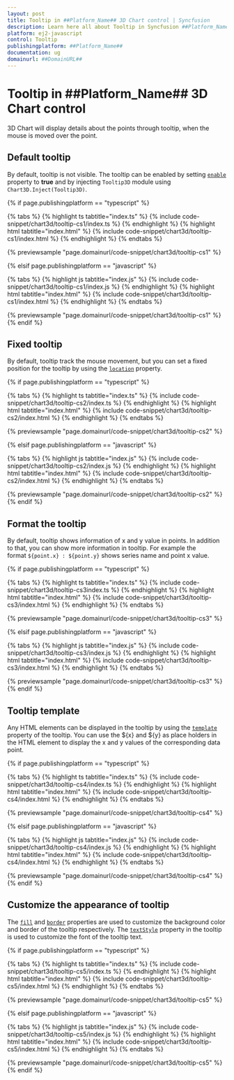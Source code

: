 ```yaml
---
layout: post
title: Tooltip in ##Platform_Name## 3D Chart control | Syncfusion
description: Learn here all about Tooltip in Syncfusion ##Platform_Name## 3D Chart control of Syncfusion Essential JS 2 and more.
platform: ej2-javascript
control: Tooltip 
publishingplatform: ##Platform_Name##
documentation: ug
domainurl: ##DomainURL##
---
```


# Tooltip in ##Platform_Name## 3D Chart control

<!-- markdownlint-disable MD036 -->

3D Chart will display details about the points through tooltip, when the mouse is moved over the point.

## Default tooltip

By default, tooltip is not visible. The tooltip can be enabled by setting [`enable`](../../api/chart/tooltipSettings/#enable) property to **true** and by injecting `Tooltip3D` module using `Chart3D.Inject(Tooltip3D)`.

{% if page.publishingplatform == "typescript" %}

{% tabs %}
{% highlight ts tabtitle="index.ts" %}
{% include code-snippet/chart3d/tooltip-cs1/index.ts %}
{% endhighlight %}
{% highlight html tabtitle="index.html" %}
{% include code-snippet/chart3d/tooltip-cs1/index.html %}
{% endhighlight %}
{% endtabs %}
        
{% previewsample "page.domainurl/code-snippet/chart3d/tooltip-cs1" %}

{% elsif page.publishingplatform == "javascript" %}

{% tabs %}
{% highlight js tabtitle="index.js" %}
{% include code-snippet/chart3d/tooltip-cs1/index.js %}
{% endhighlight %}
{% highlight html tabtitle="index.html" %}
{% include code-snippet/chart3d/tooltip-cs1/index.html %}
{% endhighlight %}
{% endtabs %}

{% previewsample "page.domainurl/code-snippet/chart3d/tooltip-cs1" %}
{% endif %}

<!-- markdownlint-disable MD013 -->

## Fixed tooltip

By default, tooltip track the mouse movement, but you can set a fixed position for the tooltip by using the [`location`](../../api/chart/tooltipSettings/#location) property.

{% if page.publishingplatform == "typescript" %}

{% tabs %}
{% highlight ts tabtitle="index.ts" %}
{% include code-snippet/chart3d/tooltip-cs2/index.ts %}
{% endhighlight %}
{% highlight html tabtitle="index.html" %}
{% include code-snippet/chart3d/tooltip-cs2/index.html %}
{% endhighlight %}
{% endtabs %}
        
{% previewsample "page.domainurl/code-snippet/chart3d/tooltip-cs2" %}

{% elsif page.publishingplatform == "javascript" %}

{% tabs %}
{% highlight js tabtitle="index.js" %}
{% include code-snippet/chart3d/tooltip-cs2/index.js %}
{% endhighlight %}
{% highlight html tabtitle="index.html" %}
{% include code-snippet/chart3d/tooltip-cs2/index.html %}
{% endhighlight %}
{% endtabs %}

{% previewsample "page.domainurl/code-snippet/chart3d/tooltip-cs2" %}
{% endif %}

## Format the tooltip

<!-- markdownlint-disable MD013 -->

By default, tooltip shows information of x and y value in points. In addition to that, you can show more information in tooltip. For example the format `${point.x} : ${point.y}` shows series name and point x value.

{% if page.publishingplatform == "typescript" %}

{% tabs %}
{% highlight ts tabtitle="index.ts" %}
{% include code-snippet/chart3d/tooltip-cs3index.ts %}
{% endhighlight %}
{% highlight html tabtitle="index.html" %}
{% include code-snippet/chart3d/tooltip-cs3/index.html %}
{% endhighlight %}
{% endtabs %}
        
{% previewsample "page.domainurl/code-snippet/chart3d/tooltip-cs3" %}

{% elsif page.publishingplatform == "javascript" %}

{% tabs %}
{% highlight js tabtitle="index.js" %}
{% include code-snippet/chart3d/tooltip-cs3/index.js %}
{% endhighlight %}
{% highlight html tabtitle="index.html" %}
{% include code-snippet/chart3d/tooltip-cs3/index.html %}
{% endhighlight %}
{% endtabs %}

{% previewsample "page.domainurl/code-snippet/chart3d/tooltip-cs3" %}
{% endif %}

## Tooltip template

Any HTML elements can be displayed in the tooltip by using the [`template`](../../api/chart/tooltipSettings/#template) property of the tooltip. You can use the ${x} and ${y} as place holders in the HTML element to display the x and y values of the corresponding data point.

{% if page.publishingplatform == "typescript" %}

{% tabs %}
{% highlight ts tabtitle="index.ts" %}
{% include code-snippet/chart3d/tooltip-cs4/index.ts %}
{% endhighlight %}
{% highlight html tabtitle="index.html" %}
{% include code-snippet/chart3d/tooltip-cs4/index.html %}
{% endhighlight %}
{% endtabs %}
        
{% previewsample "page.domainurl/code-snippet/chart3d/tooltip-cs4" %}

{% elsif page.publishingplatform == "javascript" %}

{% tabs %}
{% highlight js tabtitle="index.js" %}
{% include code-snippet/chart3d/tooltip-cs4/index.js %}
{% endhighlight %}
{% highlight html tabtitle="index.html" %}
{% include code-snippet/chart3d/tooltip-cs4/index.html %}
{% endhighlight %}
{% endtabs %}

{% previewsample "page.domainurl/code-snippet/chart3d/tooltip-cs4" %}
{% endif %}

## Customize the appearance of tooltip

The [`fill`](../../api/chart/tooltipSettings/#fill) and [`border`](../../api/chart/tooltipSettings/#border) properties are used to customize the background color and border of the tooltip respectively. The [`textStyle`](../../api/chart/tooltipSettings/#textstyle) property in the tooltip is used to customize the font of the tooltip text.

{% if page.publishingplatform == "typescript" %}

{% tabs %}
{% highlight ts tabtitle="index.ts" %}
{% include code-snippet/chart3d/tooltip-cs5/index.ts %}
{% endhighlight %}
{% highlight html tabtitle="index.html" %}
{% include code-snippet/chart3d/tooltip-cs5/index.html %}
{% endhighlight %}
{% endtabs %}
        
{% previewsample "page.domainurl/code-snippet/chart3d/tooltip-cs5" %}

{% elsif page.publishingplatform == "javascript" %}

{% tabs %}
{% highlight js tabtitle="index.js" %}
{% include code-snippet/chart3d/tooltip-cs5/index.js %}
{% endhighlight %}
{% highlight html tabtitle="index.html" %}
{% include code-snippet/chart3d/tooltip-cs5/index.html %}
{% endhighlight %}
{% endtabs %}

{% previewsample "page.domainurl/code-snippet/chart3d/tooltip-cs5" %}
{% endif %}